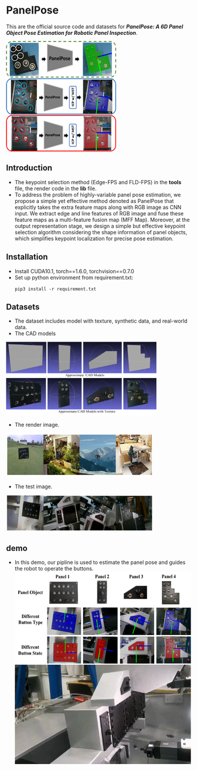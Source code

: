 # PanelPose
This are the official source code and datasets for ***PanelPose: A 6D Panel Object Pose Estimation for Robotic Panel Inspection***.  



<img src="image/first.png" width="300" height="300"/><br/>


## Introduction
- The keypoint selection method (Edge-FPS and FLD-FPS) in the **tools** file, the render code in the **lib** file.
- To address the problem of highly-variable panel pose estimation, we propose a simple yet effective method denoted as PanelPose that explicitly takes the extra feature maps along with RGB image as CNN input. We extract edge and line features of RGB image and fuse these feature maps as a multi-feature fusion map (MFF Map). Moreover, at the output representation stage, we design a simple but effective keypoint selection algorithm considering the shape information of panel objects, which simplifies keypoint localization for precise pose estimation.

## Installation
- Install CUDA10.1, torch==1.6.0, torchvision==0.7.0
- Set up python environment from requirement.txt:
  ```shell
  pip3 install -r requirement.txt 
  ```

## Datasets
- The dataset includes model with texture, synthetic data, and real-world data.
- The CAD models

<img src="image/CAD.png" width="410" height="200"/><br/>
- The render image.

<img src="image/render.png" width="400" height="120"/><br/>
- The test image.

<img src="image/test.png" width="400" height="100"/><br/>


## demo
- In this demo, our pipline is used to estimate the panel pose and guides the robot to operate the buttons.
<img src="image/example_diff_tex.png" width="500" height="250" /><br/>
![image](image/demo.gif)






